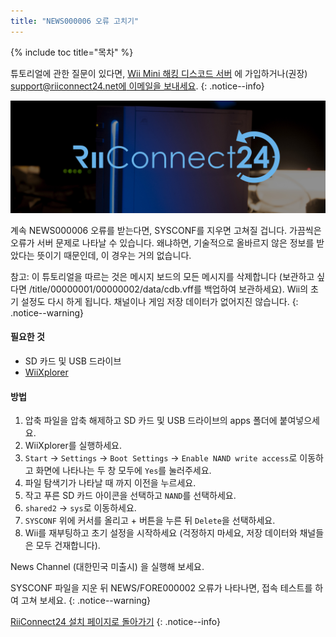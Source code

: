 ```yaml
---
title: "NEWS000006 오류 고치기"
---
```


{% include toc title="목차" %}

튜토리얼에 관한 질문이 있다면, [Wii Mini 해킹 디스코드 서버](https://discord.gg/rc24) 에 가입하거나(권장) [support@riiconnect24.net에 이메일을 보내세요](mailto:support@riiconnect24.net).
{: .notice--info}

![RiiConnect24 로고](/images/WiiRC24Logo.jpg)

계속 NEWS000006 오류를 받는다면, SYSCONF를 지우면 고쳐질 겁니다. 가끔씩은 오류가 서버 문제로 나타날 수 있습니다. 왜냐하면, 기술적으로 올바르지 않은 정보를 받았다는 뜻이기 때문인데, 이 경우는 거의 없습니다.

참고: 이 튜토리얼을 따르는 것은 메시지 보드의 모든 메시지를 삭제합니다 (보관하고 싶다면 /title/00000001/00000002/data/cdb.vff를 백업하여 보관하세요). Wii의 초기 설정도 다시 하게 됩니다. 채널이나 게임 저장 데이터가 없어지진 않습니다.
{: .notice--warning}

#### 필요한 것
* SD 카드 및 USB 드라이브
* [WiiXplorer](https://sourceforge.net/projects/wiixplorer/files/latest/download)

#### 방법

1. 압축 파일을 압축 해제하고 SD 카드 및 USB 드라이브의 apps 폴더에 붙여넣으세요.
1. WiiXplorer를 실행하세요.
1. `Start` -> `Settings` -> `Boot Settings` -> `Enable NAND write access`로 이동하고 화면에 나타나는 두 창 모두에 `Yes`를 눌러주세요.
1. 파일 탐색기가 나타날 때 까지 이전을 누르세요.
1. 작고 푸른 SD 카드 아이콘을 선택하고 `NAND`를 선택하세요.
1. `shared2` -> `sys`로 이동하세요.
1. `SYSCONF` 위에 커서를 올리고 + 버튼을 누른 뒤 `Delete`을 선택하세요.
1. Wii를 재부팅하고 초기 설정을 시작하세요 (걱정하지 마세요, 저장 데이터와 채널들은 모두 건재합니다).

News Channel (대한민국 미출시) 을 실행해 보세요.

SYSCONF 파일을 지운 뒤 NEWS/FORE000002 오류가 나타나면, 접속 테스트를 하여 고쳐 보세요.
{: .notice--warning}

[RiiConnect24 설치 페이지로 돌아가기](riiconnect24)
{: .notice--info}
